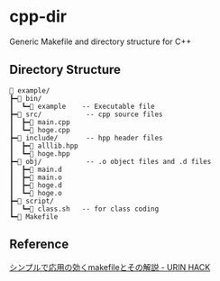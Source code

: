 # cpp-dir
Generic Makefile and directory structure for C++

## Directory Structure

```
📁 example/
┣━📁 bin/
┃  ┗━📄 example    -- Executable file
┣━📁 src/           -- cpp source files
┃  ┣━📄 main.cpp
┃  ┗━📄 hoge.cpp
┣━📁 include/       -- hpp header files
┃  ┣━📄 alllib.hpp
┃  ┗━📄 hoge.hpp
┣━📁 obj/           -- .o object files and .d files
┃  ┣━📄 main.d
┃  ┣━📄 main.o
┃  ┣━📄 hoge.d
┃  ┗━📄 hoge.o
┣━📁 script/
┃  ┗━📄 class.sh   -- for class coding
┗━📄 Makefile
```

## Reference

[シンプルで応用の効くmakefileとその解説 - URIN HACK](http://urin.github.io/posts/2013/simple-makefile-for-clang)
